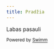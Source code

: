 ```yaml
---
title: Pradžia
---
```

Labas pasauli

<SwmMeta version="3.0.0" repo-id="Z2l0aHViJTNBJTNBc2hvcGl6ZXIlM0ElM0Flem9wYXM=" repo-name="shopizer"><sup>Powered by [Swimm](https://app.swimm.io/)</sup></SwmMeta>
